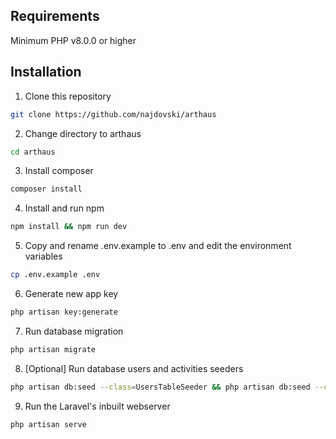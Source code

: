 ## Requirements
Minimum PHP v8.0.0 or higher

## Installation
1. Clone this repository
```bash
git clone https://github.com/najdovski/arthaus
```
2. Change directory to arthaus
```bash
cd arthaus
```
3. Install composer
```bash
composer install
```
4. Install and run npm
```bash
npm install && npm run dev
```
5. Copy and rename .env.example to .env and edit the environment variables
```bash
cp .env.example .env
```
6. Generate new app key
```bash
php artisan key:generate
```
7. Run database migration
```bash
php artisan migrate
```
8. [Optional] Run database users and activities seeders
```bash
php artisan db:seed --class=UsersTableSeeder && php artisan db:seed --class=ActivitiesTableSeeder
```

9. Run the Laravel's inbuilt webserver
```bash
php artisan serve
```
